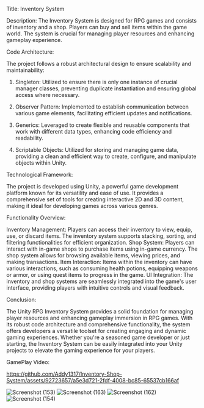 Title:
Inventory System

Description:
The Inventory System is designed for RPG games and consists of inventory and a shop. Players can buy and sell items within the game world. The system is crucial for managing player resources and enhancing gameplay experience.

Code Architecture:

The project follows a robust architectural design to ensure scalability and maintainability:

1) Singleton: Utilized to ensure there is only one instance of crucial manager classes, preventing duplicate instantiation and ensuring global access where necessary.

2) Observer Pattern: Implemented to establish communication between various game elements, facilitating efficient updates and notifications.

3) Generics: Leveraged to create flexible and reusable components that work with different data types, enhancing code efficiency and readability.

4) Scriptable Objects: Utilized for storing and managing game data, providing a clean and efficient way to create, configure, and manipulate objects within Unity.

Technological Framework:

The project is developed using Unity, a powerful game development platform known for its versatility and ease of use. It provides a comprehensive set of tools for creating interactive 2D and 3D content, making it ideal for developing games across various genres.

Functionality Overview:

Inventory Management: Players can access their inventory to view, equip, use, or discard items. The inventory system supports stacking, sorting, and filtering functionalities for efficient organization.
Shop System: Players can interact with in-game shops to purchase items using in-game currency. The shop system allows for browsing available items, viewing prices, and making transactions.
Item Interaction: Items within the inventory can have various interactions, such as consuming health potions, equipping weapons or armor, or using quest items to progress in the game.
UI Integration: The inventory and shop systems are seamlessly integrated into the game's user interface, providing players with intuitive controls and visual feedback.

Conclusion:

The Unity RPG Inventory System provides a solid foundation for managing player resources and enhancing gameplay immersion in RPG games. With its robust code architecture and comprehensive functionality, the system offers developers a versatile toolset for creating engaging and dynamic gaming experiences. Whether you're a seasoned game developer or just starting, the Inventory System can be easily integrated into your Unity projects to elevate the gaming experience for your players.

GamePlay Video:

https://github.com/Addy1317/Inventory-Shop-System/assets/92723657/a5e3d721-2fdf-4008-bc85-65537cb166af

![Screenshot (153)](https://github.com/Addy1317/Inventory-Shop-System/assets/92723657/ac9b78d2-66f6-489b-a781-01be2c201c15)
![Screenshot (163)](https://github.com/Addy1317/Inventory-Shop-System/assets/92723657/c88a3966-441a-48b9-9a0a-65c00c4a75ce)
![Screenshot (162)](https://github.com/Addy1317/Inventory-Shop-System/assets/92723657/c8b00244-10f0-4d01-b55f-c5af804524b8)
![Screenshot (154)](https://github.com/Addy1317/Inventory-Shop-System/assets/92723657/9747ca67-9c04-4a53-ba9f-bdd3d995dc46)

